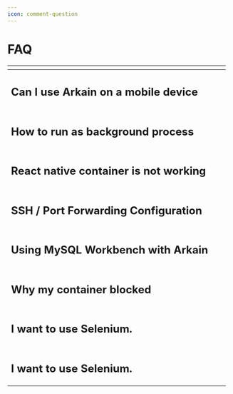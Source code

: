 ```yaml
---
icon: comment-question
---
```


# FAQ

<table data-view="cards"><thead><tr><th></th><th data-hidden></th><th data-hidden></th></tr></thead><tbody><tr><td><h2>Can I use Arkain on a mobile device</h2></td><td></td><td></td></tr><tr><td><h2>How to run as background process</h2></td><td></td><td></td></tr><tr><td><h2>React native container is not working</h2></td><td></td><td></td></tr><tr><td><h2>SSH / Port Forwarding Configuration</h2></td><td></td><td></td></tr><tr><td><h2>Using MySQL Workbench with Arkain</h2></td><td></td><td></td></tr><tr><td><h2>Why my container blocked</h2></td><td></td><td></td></tr><tr><td><h2>I want to use Selenium.</h2></td><td></td><td></td></tr><tr><td><h2>I want to use Selenium.</h2></td><td></td><td></td></tr></tbody></table>

